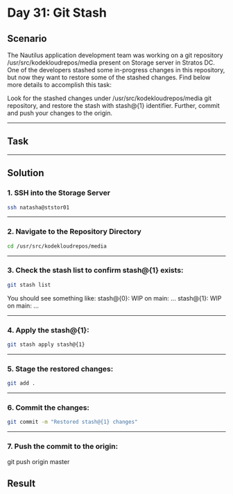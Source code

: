 # Day 31: Git Stash

## Scenario

The Nautilus application development team was working on a git repository /usr/src/kodekloudrepos/media present on Storage server in Stratos DC. One of the developers stashed some in-progress changes in this repository, but now they want to restore some of the stashed changes. Find below more details to accomplish this task:



Look for the stashed changes under /usr/src/kodekloudrepos/media git repository, and restore the stash with stash@{1} identifier. Further, commit and push your changes to the origin.

---

## Task



---

## Solution

### 1. SSH into the Storage Server

```bash
ssh natasha@ststor01
```

---

### 2. Navigate to the Repository Directory

```bash
cd /usr/src/kodekloudrepos/media
```

---

### 3. Check the stash list to confirm stash@{1} exists:

```bash
git stash list

```

You should see something like:
stash@{0}: WIP on main: ...
stash@{1}: WIP on main: ...

---

### 4. Apply the stash@{1}:

```bash
git stash apply stash@{1}

```


---

### 5. Stage the restored changes:

```bash
git add .

```

---

### 6. Commit the changes:

```bash
git commit -m "Restored stash@{1} changes"

```

---

### 7. Push the commit to the origin:

git push origin master


## Result

